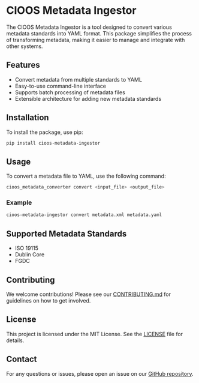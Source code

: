 # CIOOS Metadata Ingestor

The CIOOS Metadata Ingestor is a tool designed to convert various metadata standards into YAML format. This package simplifies the process of transforming metadata, making it easier to manage and integrate with other systems.

## Features

- Convert metadata from multiple standards to YAML
- Easy-to-use command-line interface
- Supports batch processing of metadata files
- Extensible architecture for adding new metadata standards

## Installation

To install the package, use pip:

```sh
pip install cioos-metadata-ingestor
```

## Usage

To convert a metadata file to YAML, use the following command:

```sh
cioos_metadata_converter convert <input_file> <output_file>
```

### Example

```sh
cioos-metadata-ingestor convert metadata.xml metadata.yaml
```

## Supported Metadata Standards

- ISO 19115
- Dublin Core
- FGDC

## Contributing

We welcome contributions! Please see our [CONTRIBUTING.md](CONTRIBUTING.md) for guidelines on how to get involved.

## License

This project is licensed under the MIT License. See the [LICENSE](LICENSE) file for details.

## Contact

For any questions or issues, please open an issue on our [GitHub repository](https://github.com/yourusername/cioos-metadata-ingestor).
